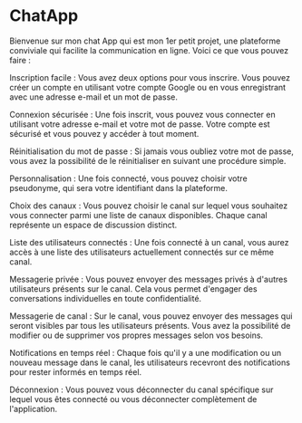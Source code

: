 # ChatApp
Bienvenue sur mon chat App qui est mon 1er petit projet, une plateforme conviviale qui facilite la communication en ligne. Voici ce que vous pouvez faire :

Inscription facile : Vous avez deux options pour vous inscrire. Vous pouvez créer un compte en utilisant votre compte Google ou en vous enregistrant avec une adresse e-mail et un mot de passe.

Connexion sécurisée : Une fois inscrit, vous pouvez vous connecter en utilisant votre adresse e-mail et votre mot de passe. Votre compte est sécurisé et vous pouvez y accéder à tout moment.

Réinitialisation du mot de passe : Si jamais vous oubliez votre mot de passe, vous avez la possibilité de le réinitialiser en suivant une procédure simple.

Personnalisation : Une fois connecté, vous pouvez choisir votre pseudonyme, qui sera votre identifiant dans la plateforme.

Choix des canaux : Vous pouvez choisir le canal sur lequel vous souhaitez vous connecter parmi une liste de canaux disponibles. Chaque canal représente un espace de discussion distinct.

Liste des utilisateurs connectés : Une fois connecté à un canal, vous aurez accès à une liste des utilisateurs actuellement connectés sur ce même canal.

Messagerie privée : Vous pouvez envoyer des messages privés à d'autres utilisateurs présents sur le canal. Cela vous permet d'engager des conversations individuelles en toute confidentialité.

Messagerie de canal : Sur le canal, vous pouvez envoyer des messages qui seront visibles par tous les utilisateurs présents. Vous avez la possibilité de modifier ou de supprimer vos propres messages selon vos besoins.

Notifications en temps réel : Chaque fois qu'il y a une modification ou un nouveau message dans le canal, les utilisateurs recevront des notifications pour rester informés en temps réel.

Déconnexion : Vous pouvez vous déconnecter du canal spécifique sur lequel vous êtes connecté ou vous déconnecter complètement de l'application.